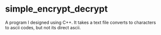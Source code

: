 # simple_encrypt_decrypt
A program I designed using C++.  It takes a text file converts to characters to ascii codes, but not its direct ascii.
